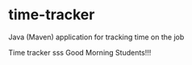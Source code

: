 # time-tracker
Java (Maven) application for tracking time on the job

Time tracker
sss
Good Morning Students!!!
